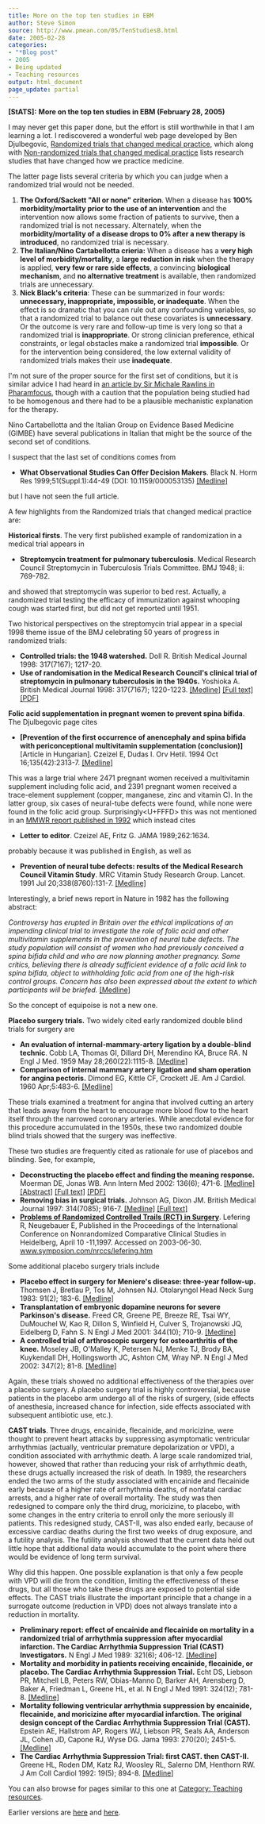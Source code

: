```yaml
---
title: More on the top ten studies in EBM
author: Steve Simon
source: http://www.pmean.com/05/TenStudiesB.html
date: 2005-02-28
categories:
- "*Blog post"
- 2005
- Being updated
- Teaching resources
output: html_document
page_update: partial
---
```

**[StATS]:** **More on the top ten studies in EBM
(February 28, 2005)**

I may never get this paper done, but the effort is still worthwhile in
that I am learning a lot. I rediscovered a wonderful web page developed
by Ben Djulbegovic, [Randomized trials that changed medical
practice](http://www.hsc.usf.edu/~bdjulbeg/oncology/RCT-practice-change.htm),
which along with [Non-randomized trials that changed medical
practice](http://www.hsc.usf.edu/~bdjulbeg/oncology/NON-RCT-practice-change.htm)
lists research studies that have changed how we practice medicine.

The latter page lists several criteria by which you can judge when a
randomized trial would not be needed.

1.  **The Oxford/Sackett "All or none" criterion**. When a disease has
**100% morbidity/mortality prior to the use of an intervention** and
the intervention now allows some fraction of patients to survive,
then a randomized trial is not necessary. Alternately, when the
**morbidity/mortality of a disease drops to 0% after a new therapy
is introduced**, no randomized trial is necessary.
2.  **The Italian/Nino Cartabellotta crieria:** When a disease has a
**very high level of morbidity/mortality**, a **large reduction in
risk** when the therapy is applied, **very few or rare side
effects**, a convincing **biological mechanism**, and **no
alternative treatment** is available, then randomized trials are
unnecessary.
3.  **Nick Black's criteria**: These can be summarized in four words:
**unnecessary, inappropriate, impossible, or inadequate**. When the
effect is so dramatic that you can rule out any confounding
variables, so that a randomized trial to balance out these
covariates is **unnecessary**. Or the outcome is very rare and
follow-up time is very long so that a randomized trial is
**inappropriate**. Or strong clinician preference, ethical
constraints, or legal obstacles make a randomized trial
**impossible**. Or for the intervention being considered, the low
external validity of randomized trials makes their use
**inadequate**.

I'm not sure of the proper source for the first set of conditions, but
it is similar advice I had heard in [an article by Sir Michale Rawlins
in
Pharamfocus](http://www.pharmafocus.com/cda/focusH/1,2109,22-0-0-0-focus_feature_detail-0-75778,00.html),
though with a caution that the population being studied had to be
homogenous and there had to be a plausible mechanistic explanation for
the therapy.

Nino Cartabellotta and the Italian Group on Evidence Based Medicine
(GIMBE) have several publications in Italian that might be the source of
the second set of conditions.

I suspect that the last set of conditions comes from

- **What Observational Studies Can Offer Decision Makers**. Black N.
Horm Res 1999;51(Suppl.1):44-49 (DOI: 10.1159/000053135)
[\[Medline\]](http://www.ncbi.nlm.nih.gov/entrez/query.fcgi?cmd=Retrieve&db=pubmed&dopt=Abstract&list_uids=10393491)

but I have not seen the full article.

A few highlights from the Randomized trials that changed medical
practice are:

**Historical firsts**. The very first published example of randomization
in a medical trial appears in

- **Streptomycin treatment for pulmonary tuberculosis**. Medical
Research Council Streptomycin in Tuberculosis Trials Committee. BMJ
1948; ii: 769-782.

and showed that streptomycin was superior to bed rest. Actually, a
randomized trial testing the efficacy of immunization against whooping
cough was started first, but did not get reported until 1951.

Two historical perspectives on the streptomycin trial appear in a
special 1998 theme issue of the BMJ celebrating 50 years of progress in
randomized trials:

- **Controlled trials: the 1948 watershed.** Doll R. British Medical
Journal 1998: 317(7167); 1217-20.
- **Use of randomisation in the Medical Research Council's clinical
trial of streptomycin in pulmonary tuberculosis in the 1940s.**
Yoshioka A. British Medical Journal 1998: 317(7167); 1220-1223.
[\[Medline\]](http://www.ncbi.nlm.nih.gov/entrez/query.fcgi?cmd=Retrieve&db=PubMed&list_uids=9794865&dopt=Abstract)
[\[Full
text\]](http://bmj.bmjjournals.com/cgi/content/full/317/7167/1220)
[\[PDF\]](http://bmj.bmjjournals.com/cgi/reprint/317/7167/1220.pdf)

**Folic acid supplementation in pregnant women to prevent spina
bifida**. The Djulbegovic page cites

- **\[Prevention of the first occurrence of anencephaly and spina
bifida with periconceptional multivitamin supplementation
(conclusion)\]** \[Article in Hungarian\]. Czeizel E, Dudas I. Orv
Hetil. 1994 Oct 16;135(42):2313-7.
[\[Medline\]](http://www.ncbi.nlm.nih.gov/entrez/query.fcgi?cmd=Retrieve&db=pubmed&dopt=Abstract&list_uids=7970646)

This was a large trial where 2471 pregnant women received a multivitamin
supplement including folic acid, and 2391 pregnant women received a
trace-element supplement (copper, manganese, zinc and vitamin C). In the
latter group, six cases of neural-tube defects were found, while none
were found in the folic acid group. Surprisingly<U+FFFD> this was not mentioned
in an [MMWR report published in
1992](http://www.cdc.gov/mmwr/preview/mmwrhtml/00019479.htm) which
instead cites

- **Letter to editor**. Czeizel AE, Fritz G. JAMA 1989;262:1634.

probably because it was published in English, as well as

- **Prevention of neural tube defects: results of the Medical Research
Council Vitamin Study**. MRC Vitamin Study Research Group. Lancet.
1991 Jul 20;338(8760):131-7.
[\[Medline\]](http://www.ncbi.nlm.nih.gov/entrez/query.fcgi?cmd=Retrieve&db=pubmed&dopt=Abstract&list_uids=1677062)

Interestingly, a brief news report in Nature in 1982 has the following
abstract:

*Controversy has erupted in Britain over the ethical implications of
an impending clinical trial to investigate the role of folic acid and
other multivitamin supplements in the prevention of neural tube
defects. The study population will consist of women who had previously
conceived a spina bifida child and who are now planning another
pregnancy. Some critics, believing there is already sufficient
evidence of a folic acid link to spina bifida, object to withholding
folic acid from one of the high-risk control groups. Concern has also
been expressed about the extent to which participants will be
briefed.*
[\[Medline\]](http://www.ncbi.nlm.nih.gov/entrez/query.fcgi?cmd=Retrieve&db=pubmed&dopt=Abstract&list_uids=7110341)

So the concept of equipoise is not a new one.

**Placebo surgery trials.** Two widely cited early randomized double
blind trials for surgery are

- **An evaluation of internal-mammary-artery ligation by a
double-blind technic**. Cobb LA, Thomas GI, Dillard DH, Merendino
KA, Bruce RA. N Engl J Med. 1959 May 28;260(22):1115-8.
[\[Medline\]](http://www.ncbi.nlm.nih.gov/entrez/query.fcgi?cmd=Retrieve&db=PubMed&list_uids=13657350&dopt=Citation)
- **Comparison of internal mammary artery ligation and sham operation
for angina pectoris.** Dimond EG, Kittle CF, Crockett JE. Am J
Cardiol. 1960 Apr;5:483-6.
[\[Medline\]](http://www.ncbi.nlm.nih.gov/entrez/query.fcgi?cmd=Retrieve&db=PubMed&list_uids=13816818&dopt=Citation)

These trials examined a treatment for angina that involved cutting an
artery that leads away from the heart to encourage more blood flow to
the heart itself through the narrowed coronary arteries. While anecdotal
evidence for this procedure accumulated in the 1950s, these two
randomized double blind trials showed that the surgery was ineffective.

These two studies are frequently cited as rationale for use of placebos
and blinding. See, for example,

- **Deconstructing the placebo effect and finding the meaning
response.** Moerman DE, Jonas WB. Ann Intern Med 2002: 136(6);
471-6.
[\[Medline\]](http://www.ncbi.nlm.nih.gov/entrez/query.fcgi?cmd=Retrieve&db=PubMed&list_uids=11900500&dopt=Abstract)
[\[Abstract\]](http://www.annals.org/cgi/content/abstract/136/6/471)
[\[Full text\]](http://www.annals.org/cgi/content/full/136/6/471)
[\[PDF\]](http://www.annals.org/cgi/reprint/136/6/471.pdf)
- **Removing bias in surgical trials.** Johnson AG, Dixon JM. British
Medical Journal 1997: 314(7085); 916-7.
[\[Medline\]](http://www.ncbi.nlm.nih.gov/entrez/query.fcgi?cmd=Retrieve&db=PubMed&list_uids=9099111&dopt=Abstract)
[\[Full text\]](http://bmj.com/cgi/content/full/314/7085/916)
- **[Problems of Randomized Controlled Trails (RCT) in
Surgery](http://www.symposion.com/nrccs/lefering.htm%20)**. Lefering
R, Neugebauer E, Published in the Proceedings of the International
Conference on Nonrandomized Comparative Clinical Studies in
Heidelberg, April 10 -11,1997. Accessed on 2003-06-30.
www.symposion.com/nrccs/lefering.htm

Some additional placebo surgery trials include

- **Placebo effect in surgery for Meniere's disease: three-year
follow-up.** Thomsen J, Bretlau P, Tos M, Johnsen NJ. Otolaryngol
Head Neck Surg 1983: 91(2); 183-6.
[\[Medline\]](http://www.ncbi.nlm.nih.gov/entrez/query.fcgi?cmd=Retrieve&db=PubMed&list_uids=6408576&dopt=Abstract)
- **Transplantation of embryonic dopamine neurons for severe
Parkinson's disease.** Freed CR, Greene PE, Breeze RE, Tsai WY,
DuMouchel W, Kao R, Dillon S, Winfield H, Culver S, Trojanowski JQ,
Eidelberg D, Fahn S. N Engl J Med 2001: 344(10); 710-9.
[\[Medline\]](http://www.ncbi.nlm.nih.gov/entrez/query.fcgi?cmd=Retrieve&db=PubMed&list_uids=11236774&dopt=Abstract)
- **A controlled trial of arthroscopic surgery for osteoarthritis of
the knee.** Moseley JB, O'Malley K, Petersen NJ, Menke TJ, Brody
BA, Kuykendall DH, Hollingsworth JC, Ashton CM, Wray NP. N Engl J
Med 2002: 347(2); 81-8.
[\[Medline\]](http://www.ncbi.nlm.nih.gov/entrez/query.fcgi?cmd=Retrieve&db=PubMed&list_uids=12110735&dopt=Abstract)

Again, these trials showed no additional effectiveness of the therapies
over a placebo surgery. A placebo surgery trial is highly controversial,
because patients in the placebo arm undergo all of the risks of surgery,
(side effects of anesthesia, increased chance for infection, side
effects associated with subsequent antibiotic use, etc.).

**CAST trials**. Three drugs, encainide, flecainide, and moricizine,
were thought to prevent heart attacks by suppressing asymptomatic
ventricular arrhythmias (actually, ventricular premature depolarization
or VPD), a condition associated with arrhythmic death. A large scale
randomized trial, however, showed that rather than reducing your risk of
arrhythmic death, these drugs actually increased the risk of death. In
1989, the researchers ended the two arms of the study associated with
encainide and flecainide early because of a higher rate of arrhythmia
deaths, of nonfatal cardiac arrests, and a higher rate of overall
mortality. The study was then redesigned to compare only the third drug,
moricizine, to placebo, with some changes in the entry criteria to
enroll only the more seriously ill patients. This redesigned study,
CAST-II, was also ended early, because of excessive cardiac deaths
during the first two weeks of drug exposure, and a futility analysis.
The futility analysis showed that the current data held out little hope
that additional data would accumulate to the point where there would be
evidence of long term survival.

Why did this happen. One possible explanation is that only a few people
with VPD will die from the condition, limiting the effectiveness of
these drugs, but all those who take these drugs are exposed to potential
side effects. The CAST trials illustrate the important principle that a
change in a surrogate outcome (reduction in VPD) does not always
translate into a reduction in mortality.

- **Preliminary report: effect of encainide and flecainide on
mortality in a randomized trial of arrhythmia suppression after
myocardial infarction. The Cardiac Arrhythmia Suppression Trial
(CAST) Investigators.** N Engl J Med 1989: 321(6); 406-12.
[\[Medline\]](http://www.ncbi.nlm.nih.gov/entrez/query.fcgi?cmd=Retrieve&db=PubMed&list_uids=2473403&dopt=Abstract)
- **Mortality and morbidity in patients receiving encainide,
flecainide, or placebo. The Cardiac Arrhythmia Suppression Trial.**
Echt DS, Liebson PR, Mitchell LB, Peters RW, Obias-Manno D, Barker
AH, Arensberg D, Baker A, Friedman L, Greene HL, et al. N Engl J Med
1991: 324(12); 781-8.
[\[Medline\]](http://www.ncbi.nlm.nih.gov/entrez/query.fcgi?cmd=Retrieve&db=PubMed&list_uids=1900101&dopt=Abstract)
- **Mortality following ventricular arrhythmia suppression by
encainide, flecainide, and moricizine after myocardial infarction.
The original design concept of the Cardiac Arrhythmia Suppression
Trial (CAST).** Epstein AE, Hallstrom AP, Rogers WJ, Liebson PR,
Seals AA, Anderson JL, Cohen JD, Capone RJ, Wyse DG. Jama 1993:
270(20); 2451-5.
[\[Medline\]](http://www.ncbi.nlm.nih.gov/entrez/query.fcgi?cmd=Retrieve&db=PubMed&list_uids=8230622&dopt=Abstract)
- **The Cardiac Arrhythmia Suppression Trial: first CAST. then
CAST-II.** Greene HL, Roden DM, Katz RJ, Woosley RL, Salerno DM,
Henthorn RW. J Am Coll Cardiol 1992: 19(5); 894-8.
[\[Medline\]](http://www.ncbi.nlm.nih.gov/entrez/query.fcgi?cmd=Retrieve&db=PubMed&list_uids=1552108&dopt=Abstract)

You can also browse
for pages similar to this one at [Category: Teaching
resources](../category/TeachingResources.html).

Earlier versions are [here][sim1] and [here][sim2].

[sim1]: http://www.pmean.com/05/TenStudiesB.html
[sim2]: http://new.pmean.com/ebm-studies-nonrandomized/
